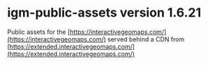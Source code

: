 # igm-public-assets version 1.6.21

Public assets for the [https://interactivegeomaps.com/](https://interactivegeomaps.com/) served behind a CDN from [https://extended.interactivegeomaps.com/](https://extended.interactivegeomaps.com/)
